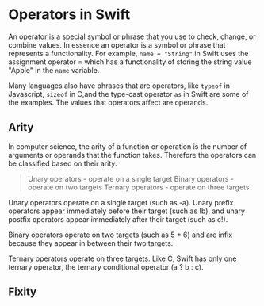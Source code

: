 # Operators in Swift
An operator is a special symbol or phrase that you use to check, change, or combine values. In essence an operator is a symbol or phrase that represents a functionality. For example, `name = "String"` in Swift uses the assignment operator = which has a functionality of storing the string value "Apple" in the `name` variable. 

Many languages also have phrases that are operators, like `typeof` in Javascript, `sizeof` in C,and the type-cast operator `as` in Swift are some of the examples. The values that operators affect are operands.

## Arity
In computer science, the arity of a function or operation is the number of arguments or operands that the function takes. Therefore the operators can be classified based on their arity:
> Unary operators - operate on a single target
> Binary operators - operate on two targets
> Ternary operators - operate on three targets

Unary operators operate on a single target (such as -a). Unary prefix operators appear immediately before their target (such as !b), and unary postfix operators appear immediately after their target (such as c!).

Binary operators operate on two targets (such as 5 * 6) and are infix because they appear in between their two targets.

Ternary operators operate on three targets. Like C, Swift has only one ternary operator, the ternary conditional operator (a ? b : c).

## Fixity
